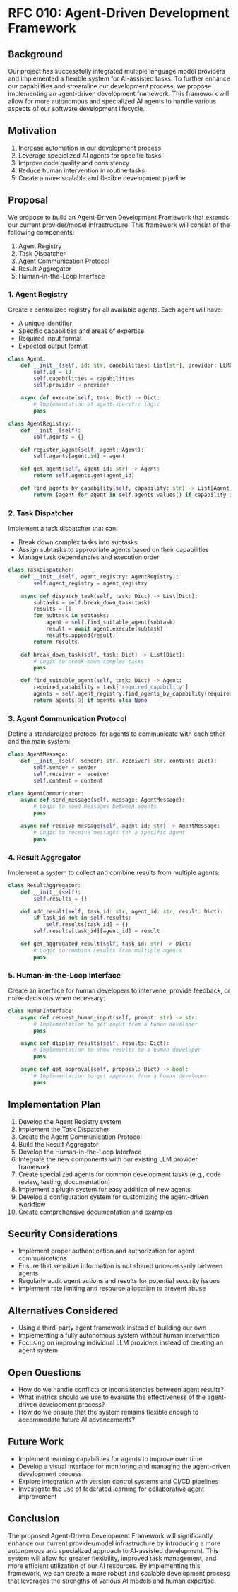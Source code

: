 # RFC 010: Agent-Driven Development Framework

## Background

Our project has successfully integrated multiple language model providers and implemented a flexible system for AI-assisted tasks. To further enhance our capabilities and streamline our development process, we propose implementing an agent-driven development framework. This framework will allow for more autonomous and specialized AI agents to handle various aspects of our software development lifecycle.

## Motivation

1. Increase automation in our development process
2. Leverage specialized AI agents for specific tasks
3. Improve code quality and consistency
4. Reduce human intervention in routine tasks
5. Create a more scalable and flexible development pipeline

## Proposal

We propose to build an Agent-Driven Development Framework that extends our current provider/model infrastructure. This framework will consist of the following components:

1. Agent Registry
2. Task Dispatcher
3. Agent Communication Protocol
4. Result Aggregator
5. Human-in-the-Loop Interface

### 1. Agent Registry

Create a centralized registry for all available agents. Each agent will have:

- A unique identifier
- Specific capabilities and areas of expertise
- Required input format
- Expected output format

```python
class Agent:
    def __init__(self, id: str, capabilities: List[str], provider: LLMProvider):
        self.id = id
        self.capabilities = capabilities
        self.provider = provider

    async def execute(self, task: Dict) -> Dict:
        # Implementation of agent-specific logic
        pass

class AgentRegistry:
    def __init__(self):
        self.agents = {}

    def register_agent(self, agent: Agent):
        self.agents[agent.id] = agent

    def get_agent(self, agent_id: str) -> Agent:
        return self.agents.get(agent_id)

    def find_agents_by_capability(self, capability: str) -> List[Agent]:
        return [agent for agent in self.agents.values() if capability in agent.capabilities]
```

### 2. Task Dispatcher

Implement a task dispatcher that can:

- Break down complex tasks into subtasks
- Assign subtasks to appropriate agents based on their capabilities
- Manage task dependencies and execution order

```python
class TaskDispatcher:
    def __init__(self, agent_registry: AgentRegistry):
        self.agent_registry = agent_registry

    async def dispatch_task(self, task: Dict) -> List[Dict]:
        subtasks = self.break_down_task(task)
        results = []
        for subtask in subtasks:
            agent = self.find_suitable_agent(subtask)
            result = await agent.execute(subtask)
            results.append(result)
        return results

    def break_down_task(self, task: Dict) -> List[Dict]:
        # Logic to break down complex tasks
        pass

    def find_suitable_agent(self, task: Dict) -> Agent:
        required_capability = task['required_capability']
        agents = self.agent_registry.find_agents_by_capability(required_capability)
        return agents[0] if agents else None
```

### 3. Agent Communication Protocol

Define a standardized protocol for agents to communicate with each other and the main system:

```python
class AgentMessage:
    def __init__(self, sender: str, receiver: str, content: Dict):
        self.sender = sender
        self.receiver = receiver
        self.content = content

class AgentCommunicator:
    async def send_message(self, message: AgentMessage):
        # Logic to send messages between agents
        pass

    async def receive_message(self, agent_id: str) -> AgentMessage:
        # Logic to receive messages for a specific agent
        pass
```

### 4. Result Aggregator

Implement a system to collect and combine results from multiple agents:

```python
class ResultAggregator:
    def __init__(self):
        self.results = {}

    def add_result(self, task_id: str, agent_id: str, result: Dict):
        if task_id not in self.results:
            self.results[task_id] = {}
        self.results[task_id][agent_id] = result

    def get_aggregated_result(self, task_id: str) -> Dict:
        # Logic to combine results from multiple agents
        pass
```

### 5. Human-in-the-Loop Interface

Create an interface for human developers to intervene, provide feedback, or make decisions when necessary:

```python
class HumanInterface:
    async def request_human_input(self, prompt: str) -> str:
        # Implementation to get input from a human developer
        pass

    async def display_results(self, results: Dict):
        # Implementation to show results to a human developer
        pass

    async def get_approval(self, proposal: Dict) -> bool:
        # Implementation to get approval from a human developer
        pass
```

## Implementation Plan

1. Develop the Agent Registry system
2. Implement the Task Dispatcher
3. Create the Agent Communication Protocol
4. Build the Result Aggregator
5. Develop the Human-in-the-Loop Interface
6. Integrate the new components with our existing LLM provider framework
7. Create specialized agents for common development tasks (e.g., code review, testing, documentation)
8. Implement a plugin system for easy addition of new agents
9. Develop a configuration system for customizing the agent-driven workflow
10. Create comprehensive documentation and examples

## Security Considerations

- Implement proper authentication and authorization for agent communications
- Ensure that sensitive information is not shared unnecessarily between agents
- Regularly audit agent actions and results for potential security issues
- Implement rate limiting and resource allocation to prevent abuse

## Alternatives Considered

- Using a third-party agent framework instead of building our own
- Implementing a fully autonomous system without human intervention
- Focusing on improving individual LLM providers instead of creating an agent system

## Open Questions

- How do we handle conflicts or inconsistencies between agent results?
- What metrics should we use to evaluate the effectiveness of the agent-driven development process?
- How do we ensure that the system remains flexible enough to accommodate future AI advancements?

## Future Work

- Implement learning capabilities for agents to improve over time
- Develop a visual interface for monitoring and managing the agent-driven development process
- Explore integration with version control systems and CI/CD pipelines
- Investigate the use of federated learning for collaborative agent improvement

## Conclusion

The proposed Agent-Driven Development Framework will significantly enhance our current provider/model infrastructure by introducing a more autonomous and specialized approach to AI-assisted development. This system will allow for greater flexibility, improved task management, and more efficient utilization of our AI resources. By implementing this framework, we can create a more robust and scalable development process that leverages the strengths of various AI models and human expertise.
